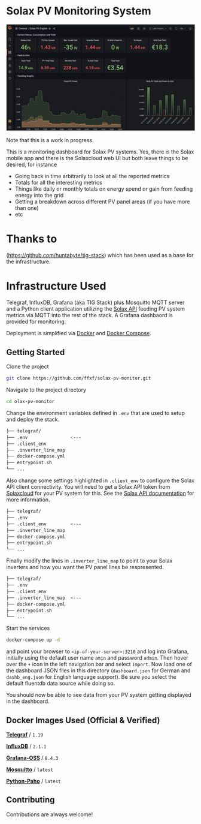 # Solax PV Monitoring System
![](solax-monitor.jpg)

Note that this is a work in progress.

This is a monitoring dashboard for Solax PV systems. Yes, there is the Solax mobile app and there is the Solaxcloud web UI but both leave things to be desired, for instance

* Going back in time arbitrarily to look at all the reported metrics
* Totals for all the interesting metrics
* Things like daily or monthly totals on energy spend or gain from feeding energy into the grid
* Getting a breakdown across different PV panel areas (if you have more than one)
* etc

# Thanks to

(https://github.com/huntabyte/tig-stack) which has been used as a base for the infrastructure.

# Infrastructure Used

Telegraf, InfluxDB, Grafana (aka TIG Stack) plus Mosquitto MQTT server and a Python client application utilizing the [Solax API](https://www.solaxcloud.com/green/user_api/SolaxCloud_User_Monitoring_API_V6.1.pdf) feeding PV system metrics via MQTT into the rest of the stack. A Grafana dashbaord is provided for monitoring.

Deployment is simplified via [Docker](https://docs.docker.com/engine/install/) and [Docker Compose](https://docs.docker.com/compose/install/).


## Getting Started

Clone the project

```bash
git clone https://github.com/ffxf/solax-pv-monitor.git
```

Navigate to the project directory

```bash
cd olax-pv-monitor
```

Change the environment variables defined in `.env` that are used to setup and deploy the stack.

```bash
├── telegraf/
├── .env                <---
├── .client_env
├── .inverter_line_map
├── docker-compose.yml
├── entrypoint.sh
└── ...
```

Also change some settings highlighted in `.client_env` to configure the Solax API client connectivity. You will need to get a Solax API token from [Solaxcloud](https://www.solaxcloud.com/green/#/api) for your PV system for this. See the [Solax API documentation](https://www.solaxcloud.com/green/user_api/SolaxCloud_User_Monitoring_API_V6.1.pdf) for more information.
 
```bash
├── telegraf/
├── .env
├── .client_env         <---
├── .inverter_line_map
├── docker-compose.yml
├── entrypoint.sh
└── ...
```
Finally modify the lines in `.inverter_line_map` to point to your Solax inverters and how you want the PV panel lines be respresented.

```bash
├── telegraf/
├── .env
├── .client_env
├── .inverter_line_map  <---
├── docker-compose.yml
├── entrypoint.sh
└── ...
```

Start the services
```bash
docker-compose up -d
```

and point your browser to `<ip-of-your-server>:3210` and log into Grafana, initially using the default user name `amin` and password `admin`. Then hover over the `+` icon in the left navigation bar and select `Import`. Now load one of the dashboard JSON files in this directory (`dashboard.json` for German and `dashb_eng.json` for English language support). Be sure you select the default fluentdb data source while doing so.

You should now be able to see data from your PV system getting displayed in the dashboard.

## Docker Images Used (Official & Verified)

[**Telegraf**](https://hub.docker.com/_/telegraf) / `1.19`

[**InfluxDB**](https://hub.docker.com/_/influxdb) / `2.1.1`

[**Grafana-OSS**](https://hub.docker.com/r/grafana/grafana-oss) / `8.4.3`

[**Mosquitto**](https://hub.docker.com/_/eclipse-mosquitto) / `latest`

[**Python-Paho**](https://hub.docker.com/r/ff114084/python-paho) / `latest`



## Contributing

Contributions are always welcome!

